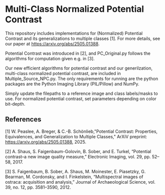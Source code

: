 # Multi-Class Normalized Potential Contrast

This repository includes implementations for (Normalized) Potential Contrast and its generalizations to multiple classes [1]. For more details, see our paper at https://arxiv.org/abs/2505.01388.

Potential Contrast was introduced in [2], and PC_Original.py follows the algorithms for computation given e.g. in [3].

Our new efficient algorithms for potential contrast and our generilzation, multi-class normalized potential contrast, are included in Multiple_Source_NPC.py. The only requirements for running are the python packages are the Python Imaging Library (PIL/Pillow) and NumPy.

Simply update the filepaths to a reference image and class labels/masks to use. For  normalized potential contrast, set parameters depending on color bit-depth.


## References

[1] W. Peaslee, A. Breger, & C.-B. Schönlieb,"Potential Contrast: Properties, Equivalences, and Generalization to Multiple Classes," ArXiV preprint: https://arxiv.org/abs/2505.01388, 2025.

[2] A. Shaus, S. Faigenbaum-Golovin, B. Sober, and E. Turkel, “Potential contrast–a new image quality measure,” Electronic Imaging, vol. 29, pp. 52–58, 2017.

[3] S. Faigenbaum, B. Sober, A. Shaus, M. Moinester, E. Piasetzky, G. Bearman, M. Cordonsky, and I. Finkelstein, “Multispectral images of ostraca: acquisition and analysis,” Journal of Archaeological Science, vol. 39, no. 12, pp. 3581–3590, 2012.


